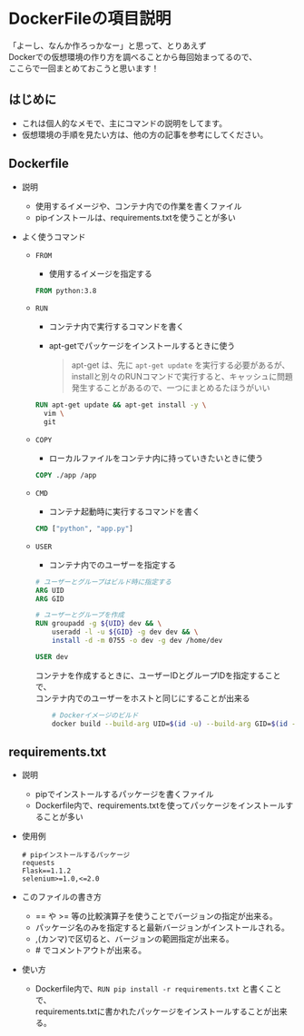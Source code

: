 # DockerFileの項目説明

「よーし、なんか作ろっかなー」と思って、とりあえず  
Dockerでの仮想環境の作り方を調べることから毎回始まってるので、  
ここらで一回まとめておこうと思います！

## はじめに
- これは個人的なメモで、主にコマンドの説明をしてます。  
- 仮想環境の手順を見たい方は、他の方の記事を参考にしてください。

## Dockerfile
- 説明
  - 使用するイメージや、コンテナ内での作業を書くファイル
  - pipインストールは、requirements.txtを使うことが多い

- よく使うコマンド
  - `FROM`
    - 使用するイメージを指定する

    ```Dockerfile
    FROM python:3.8
    ```

  - `RUN`
    - コンテナ内で実行するコマンドを書く
    - apt-getでパッケージをインストールするときに使う

      > apt-get は、先に `apt-get update` を実行する必要があるが、
      > installと別々のRUNコマンドで実行すると、キャッシュに問題発生することがあるので、一つにまとめるたほうがいい

    ```Dockerfile
    RUN apt-get update && apt-get install -y \
      vim \
      git
    ```

  - `COPY`
    - ローカルファイルをコンテナ内に持っていきたいときに使う

    ```Dockerfile
    COPY ./app /app
    ```

  - `CMD`
    - コンテナ起動時に実行するコマンドを書く

    ```Dockerfile
    CMD ["python", "app.py"]
    ```

  - `USER`
    - コンテナ内でのユーザーを指定する

    ```Dockerfile
    # ユーザーとグループはビルド時に指定する
    ARG UID
    ARG GID
    
    # ユーザーとグループを作成
    RUN groupadd -g ${UID} dev && \
        useradd -l -u ${GID} -g dev dev && \
        install -d -m 0755 -o dev -g dev /home/dev
    
    USER dev
    ```

    コンテナを作成するときに、ユーザーIDとグループIDを指定することで、  
    コンテナ内でのユーザーをホストと同じにすることが出来る

    ```bash
        # Dockerイメージのビルド
        docker build --build-arg UID=$(id -u) --build-arg GID=$(id -g) -t myimage .
    ```


## requirements.txt
- 説明
  - pipでインストールするパッケージを書くファイル
  - Dockerfile内で、requirements.txtを使ってパッケージをインストールすることが多い

- 使用例
  ```
  # pipインストールするパッケージ
  requests
  Flask==1.1.2
  selenium>=1.0,<=2.0
  ```
- このファイルの書き方
   - == や >= 等の比較演算子を使うことでバージョンの指定が出来る。  
   - パッケージ名のみを指定すると最新バージョンがインストールされる。  
   - ,(カンマ)で区切ると、バージョンの範囲指定が出来る。  
   - \# でコメントアウトが出来る。


- 使い方
  - Dockerfile内で、`RUN pip install -r requirements.txt` と書くことで、  
    requirements.txtに書かれたパッケージをインストールすることが出来る。

